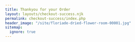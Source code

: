 ```yaml
---
title: Thankyou for your Order
layout: layouts/checkout-success.njk
permalink: checkout-success/index.php
header_image: "/site/floriade-dried-flower-room-00001.jpg"
sitemap:
  ignore: true
---
```

